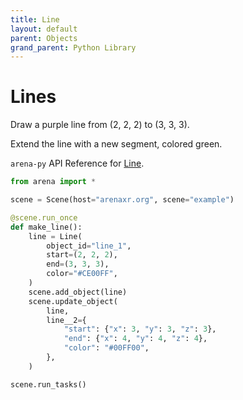 ```yaml
---
title: Line
layout: default
parent: Objects
grand_parent: Python Library
---
```


# Lines

Draw a purple line from (2, 2, 2) to (3, 3, 3).

Extend the line with a new segment, colored green.

`arena-py` API Reference for [Line](/content/python-api/objects/line).

```python
from arena import *

scene = Scene(host="arenaxr.org", scene="example")

@scene.run_once
def make_line():
    line = Line(
        object_id="line_1",
        start=(2, 2, 2),
        end=(3, 3, 3),
        color="#CE00FF",
    )
    scene.add_object(line)
    scene.update_object(
        line,
        line__2={
            "start": {"x": 3, "y": 3, "z": 3},
            "end": {"x": 4, "y": 4, "z": 4},
            "color": "#00FF00",
        },
    )

scene.run_tasks()
```
